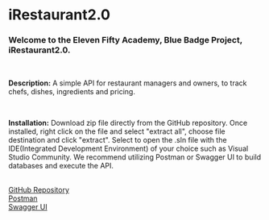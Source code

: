 # iRestaurant2.0

<h3>Welcome to the Eleven Fifty Academy, Blue Badge Project, iRestaurant2.0.</h3>
<br>
<p><b>Description:</b> A simple API for restaurant managers and owners, to track chefs, dishes, ingredients and pricing.</p>
<br>
<p><b>Installation:</b> Download zip file directly from the GitHub repository.  Once installed, right click on the file and select "extract all", choose file destination and click "extract". Select to open the .sln file with the IDE(Integrated Development Environment) of your choice such as Visual Studio Community. We recommend utilizing Postman or Swagger UI to build databases and execute the API.</p>
<br>
<a href="https://github.com/KevinByrd-28/iRestaurant2.0">GitHub Repository</a>
<br>
<a href="https://www.postman.com/downloads/">Postman</a>
<br>
<a href="https://swagger.io/tools/swagger-ui/">Swagger UI</a>
